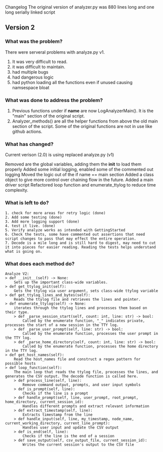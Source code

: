 Changelog
The original version of analyzer.py was 880 lines long and one long serially linked script

## Version 2 
### What was the problem?

There were serveral problems with analyze.py v1. 
1. It was very difficult to read. 
2. it was difficult to maintain.
3. had multiple bugs
4. had dangerous logic
5. had python loading all the functions even if unused causing namsespace bloat

### What was done to address the problem?
1. Previous functions under if __name__  are now LogAnalyzerMain(). It is the "main" section of the original script. 
2. Analyzer_methods() are all the helper functions from above the old main section of the script. Some of the original functions are not in use like github actions. 

### What has changed?
Current verison (2.0) is using replaced analyze.py (v1) 
   
Removed are the global variables, adding them the __init__ to load them properly
Added some initial logging, enabled some of the commented out logging 
Moved the logic out of the if name == main section
Added a class object to give more control over chaining flow in the future.
Added a main driver script
Refactored loop function and enumerate_ttylog to reduce time complexity.

### What is left to do?
    1. check for more areas for retry logic (done)
    2. Add some testing (done)
    3. Add more logging support (done)
    4. test it live. (done)
    5. Verify analyze works as intended with GettingStarted
    6. Check the tests, some have commented out assertions that need script changes to pass that may effect the entire operation.
    7. Decode is a mile long and is still hard to digest, may need to cut it into pieces for easier reading. Reading the tests helps understand what is going on.

### What does each method do?
    Analyze V2:
    > def __init__(self) -> None:
        Sets up the important class-wide variables.
    > def get_ttylog_init(self):
        Gets the ttylog via user argument, sets class-wide ttylog variable
    > def get_ttylog_lines_and_bytes(self):
        Reads the ttylog file and retrieves the lines and pointer.
    > def enumerate_ttylog(self) -> None:
        iterates through the ttylog lines and processes them based on their type.
        > def _parse_session_start(self, count: int, line: str) -> bool:
            Called by the enumerate function, "_" indicates private, processes the start of a new session in the TTY log.
        > def _parse_user_prompt(self, line: str) -> bool:
            Called by the enumerate function, processes the user prompt in the TTY log.
        > def _parse_home_directory(self, count: int, line: str) -> bool:
            Called by the enumerate function, processes the home directory in the TTY log.
    > def get_host_names(self):
        Read the host_names file and construct a regex pattern for possible hosts
    > def loop_function(self):
        The main loop that reads the ttylog file, processes the lines, and generates the CSV output. The decode function is called here.
        > def process_line(self, line):
            Remove command output, prompts, and user input symbols
        > def is_prompt(self, line):
            Checks if the line is a prompt
        > def handle_prompt(self, line, user_prompt, root_prompt, home_directory, current_session_id):
            Handles different prompts and extract relevant information
        > def extract_timestamp(self, line):
            Extracts timestamp from the line
        > def handle_input(self, line, my_timestamp, node_name, current_working_directory, current_line_prompt):
            Handles user input and update the CSV output
        > def is_end(self, line):
            Checks if the line is the end of a session
        > def save_output(self, csv_output_file, current_session_id):
            Writes the current session's output to the CSV file